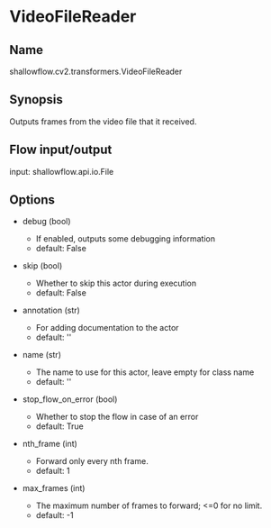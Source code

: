 # VideoFileReader

## Name
shallowflow.cv2.transformers.VideoFileReader

## Synopsis
Outputs frames from the video file that it received.

## Flow input/output
input: shallowflow.api.io.File

## Options
* debug (bool)

  * If enabled, outputs some debugging information
  * default: False

* skip (bool)

  * Whether to skip this actor during execution
  * default: False

* annotation (str)

  * For adding documentation to the actor
  * default: ''

* name (str)

  * The name to use for this actor, leave empty for class name
  * default: ''

* stop_flow_on_error (bool)

  * Whether to stop the flow in case of an error
  * default: True

* nth_frame (int)

  * Forward only every nth frame.
  * default: 1

* max_frames (int)

  * The maximum number of frames to forward; <=0 for no limit.
  * default: -1

